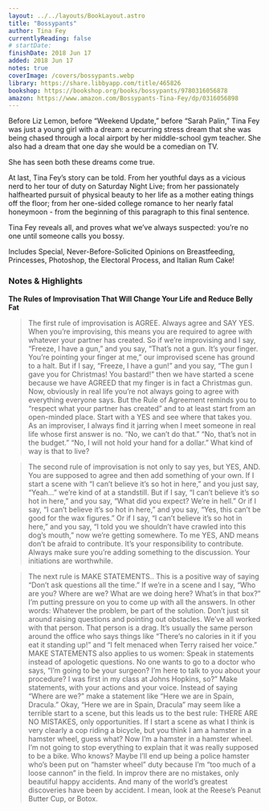 ```yaml
---
layout: ../../layouts/BookLayout.astro
title: "Bossypants"
author: Tina Fey
currentlyReading: false
# startDate:
finishDate: 2018 Jun 17
added: 2018 Jun 17
notes: true
coverImage: /covers/bossypants.webp
library: https://share.libbyapp.com/title/465826
bookshop: https://bookshop.org/books/bossypants/9780316056878
amazon: https://www.amazon.com/Bossypants-Tina-Fey/dp/0316056898
---
```


Before Liz Lemon, before “Weekend Update,” before “Sarah Palin,” Tina Fey was just a young girl with a dream: a recurring stress dream that she was being chased through a local airport by her middle-school gym teacher. She also had a dream that one day she would be a comedian on TV.

She has seen both these dreams come true.

At last, Tina Fey’s story can be told. From her youthful days as a vicious nerd to her tour of duty on Saturday Night Live; from her passionately halfhearted pursuit of physical beauty to her life as a mother eating things off the floor; from her one-sided college romance to her nearly fatal honeymoon - from the beginning of this paragraph to this final sentence.

Tina Fey reveals all, and proves what we’ve always suspected: you’re no one until someone calls you bossy.

Includes Special, Never-Before-Solicited Opinions on Breastfeeding, Princesses, Photoshop, the Electoral Process, and Italian Rum Cake!

### Notes & Highlights
**The Rules of Improvisation That Will Change Your Life and Reduce Belly Fat**
> The first rule of improvisation is AGREE. Always agree and SAY YES. When you’re improvising, this means you are required to agree with whatever your partner has created. So if we’re improvising and I say, “Freeze, I have a gun,” and you say, “That’s not a gun. It’s your finger. You’re pointing your finger at me,” our improvised scene has ground to a halt. But if I say, “Freeze, I have a gun!” and you say, “The gun I gave you for Christmas! You bastard!” then we have started a scene because we have AGREED that my finger is in fact a Christmas gun. Now, obviously in real life you’re not always going to agree with everything everyone says. But the Rule of Agreement reminds you to “respect what your partner has created” and to at least start from an open-minded place. Start with a YES and see where that takes you. As an improviser, I always find it jarring when I meet someone in real life whose first answer is no. “No, we can’t do that.” “No, that’s not in the budget.” “No, I will not hold your hand for a dollar.” What kind of way is that to live?

> The second rule of improvisation is not only to say yes, but YES, AND. You are supposed to agree and then add something of your own. If I start a scene with “I can’t believe it’s so hot in here,” and you just say, “Yeah…” we’re kind of at a standstill. But if I say, “I can’t believe it’s so hot in here,” and you say, “What did you expect? We’re in hell.” Or if I say, “I can’t believe it’s so hot in here,” and you say, “Yes, this can’t be good for the wax figures.” Or if I say, “I can’t believe it’s so hot in here,” and you say, “I told you we shouldn’t have crawled into this dog’s mouth,” now we’re getting somewhere. To me YES, AND means don’t be afraid to contribute. It’s your responsibility to contribute. Always make sure you’re adding something to the discussion. Your initiations are worthwhile.

> The next rule is MAKE STATEMENTS.. This is a positive way of saying “Don’t ask questions all the time.” If we’re in a scene and I say, “Who are you? Where are we? What are we doing here? What’s in that box?” I’m putting pressure on you to come up with all the answers. In other words: Whatever the problem, be part of the solution. Don’t just sit around raising questions and pointing out obstacles. We’ve all worked with that person. That person is a drag. It’s usually the same person around the office who says things like “There’s no calories in it if you eat it standing up!” and “I felt menaced when Terry raised her voice.” MAKE STATEMENTS also applies to us women: Speak in statements instead of apologetic questions. No one wants to go to a doctor who says, “I’m going to be your surgeon? I’m here to talk to you about your procedure? I was first in my class at Johns Hopkins, so?” Make statements, with your actions and your voice. Instead of saying “Where are we?” make a statement like “Here we are in Spain, Dracula.” Okay, “Here we are in Spain, Dracula” may seem like a terrible start to a scene, but this leads us to the best rule: THERE ARE NO MISTAKES, only opportunities. If I start a scene as what I think is very clearly a cop riding a bicycle, but you think I am a hamster in a hamster wheel, guess what? Now I’m a hamster in a hamster wheel. I’m not going to stop everything to explain that it was really supposed to be a bike. Who knows? Maybe I’ll end up being a police hamster who’s been put on “hamster wheel” duty because I’m “too much of a loose cannon” in the field. In improv there are no mistakes, only beautiful happy accidents. And many of the world’s greatest discoveries have been by accident. I mean, look at the Reese’s Peanut Butter Cup, or Botox.
